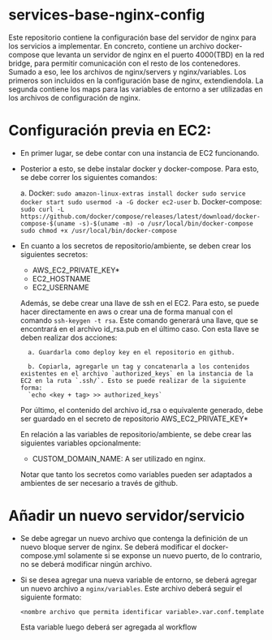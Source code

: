 # services-base-nginx-config
Este repositorio contiene la configuración base del servidor de nginx para los servicios a implementar. En concreto, contiene un archivo docker-compose que levanta un servidor de nginx en el puerto 4000(TBD) en la red bridge, para permitir comunicación con el resto de los contenedores. Sumado a eso, lee los archivos de nginx/servers y nginx/variables. Los primeros son incluidos en la configuración base de nginx, extendiendola. La segunda contiene los maps para las variables de entorno a ser utilizadas en los archivos de configuración de nginx.
# Configuración previa en EC2:
- En primer lugar, se debe contar con una instancia de EC2 funcionando.
- Posterior a esto, se debe instalar docker y docker-compose. Para esto, se debe correr los siguientes comandos:

    a. Docker:
        ```sudo amazon-linux-extras install docker
        sudo service docker start
        sudo usermod -a -G docker ec2-user```
    b. Docker-compose:
        ```
        sudo curl -L https://github.com/docker/compose/releases/latest/download/docker-compose-$(uname -s)-$(uname -m) -o /usr/local/bin/docker-compose
        sudo chmod +x /usr/local/bin/docker-compose
        ```
- En cuanto a los secretos de repositorio/ambiente, se deben crear los siguientes secretos:
    - AWS_EC2_PRIVATE_KEY*
    - EC2_HOSTNAME
    - EC2_USERNAME
    
    Además, se debe crear una llave de ssh en el EC2. Para esto, se puede hacer directamente en aws o crear una de forma manual con el comando `ssh-keygen -t rsa`. Este comando generará una llave,    que se encontrará en el archivo id_rsa.pub en el último caso. Con esta llave se deben realizar dos acciones:
        
        a. Guardarla como deploy key en el repositorio en github.
        
        b. Copiarla, agregarle un tag y concatenarla a los contenidos existentes en el archivo `authorized_keys` en la instancia de la EC2 en la ruta `.ssh/`. Esto se puede realizar de la siguiente    forma:
        `echo <key + tag> >> authorized_keys`
    Por último, el contenido del archivo id_rsa o equivalente generado, debe ser guardado en el secreto de repositorio AWS_EC2_PRIVATE_KEY*
    
    En relación a las variables de repositorio/ambiente, se debe crear las siguientes variables opcionalmente:
    - CUSTOM_DOMAIN_NAME: A ser utilizado en nginx.
    
    Notar que tanto los secretos como variables pueden ser adaptados a ambientes de ser necesario a través de github.

# Añadir un nuevo servidor/servicio
- Se debe agregar un nuevo archivo que contenga la definición de un nuevo bloque server de nginx. Se deberá modificar el docker-compose.yml solamente si se exponse un nuevo puerto, de lo contrario, no se deberá modificar ningún archivo.
- Si se desea agregar una nueva variable de entorno, se deberá agregar un nuevo archivo a `nginx/variables`. Este archivo deberá seguir el siguiente formato:

    `<nombre archivo que permita identificar variable>.var.conf.template`

  Esta variable luego deberá ser agregada al workflow
